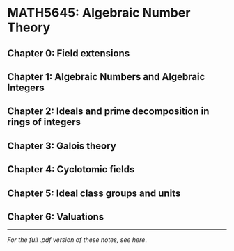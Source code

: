 # MATH5645: Algebraic Number Theory
## Chapter 0: Field extensions
## Chapter 1: Algebraic Numbers and Algebraic Integers
## Chapter 2: Ideals and prime decomposition in rings of integers
## Chapter 3: Galois theory
## Chapter 4: Cyclotomic fields
## Chapter 5: Ideal class groups and units
## Chapter 6: Valuations

---
_For the full .pdf version of these notes, see here_.
